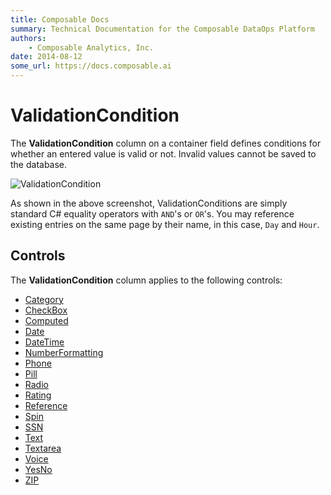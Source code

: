 ```yaml
---
title: Composable Docs
summary: Technical Documentation for the Composable DataOps Platform
authors:
    - Composable Analytics, Inc.
date: 2014-08-12
some_url: https://docs.composable.ai
---
```


# ValidationCondition

The **ValidationCondition** column on a container field defines conditions for whether an entered value is valid or not. Invalid values cannot be saved to the database.

![ValidationCondition](../../img/ValidationCondition.png)

As shown in the above screenshot, ValidationConditions are simply standard C# equality operators with `AND`'s or `OR`'s. You may reference existing entries on the same page by their name, in this case, `Day` and `Hour`.

## Controls

The **ValidationCondition** column applies to the following controls:

- [Category](../05.Control-Details/Category.md)
- [CheckBox](../05.Control-Details/CheckBox.md)
- [Computed](../05.Control-Details/Computed.md)
- [Date](../05.Control-Details/Date.md)
- [DateTime](../05.Control-Details/DateTime.md)
- [NumberFormatting](../05.Control-Details/NumberFormatting.md)
- [Phone](../05.Control-Details/Phone.md)
- [Pill](../05.Control-Details/Pill.md)
- [Radio](../05.Control-Details/Radio.md)
- [Rating](../05.Control-Details/Rating.md)
- [Reference](../05.Control-Details/Reference.md)
- [Spin](../05.Control-Details/Spin.md)
- [SSN](../05.Control-Details/SSN.md)
- [Text](../05.Control-Details/Text.md)
- [Textarea](../05.Control-Details/Textarea.md)
- [Voice](../05.Control-Details/Voice.md)
- [YesNo](../05.Control-Details/YesNo.md)
- [ZIP](../05.Control-Details/ZIP.md)

